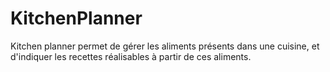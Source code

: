 # KitchenPlanner
Kitchen planner permet de gérer les aliments présents dans une cuisine, et d'indiquer les recettes réalisables à partir de ces aliments.

